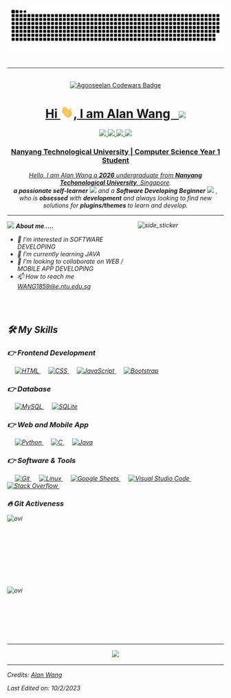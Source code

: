 <!---
Alaneel/Alaneel is a ✨ special ✨ repository because its `README.md` (this file) appears on your GitHub profile.
--->

<div align="center">
  <a href="https://1999azzar.github.io/1999AZZAR/">
  <img  src="https://github.com/1999AZZAR/1999AZZAR/blob/main/resources/img/grid-snake.svg" alt="snake" />
  </a>
</div>
<br>
<hr>

<br/>
<div align="center">
  <a href="https://www.codewars.com/dashboard"><img src="https://www.codewars.com/users/Agooseelan/badges/large" alt="Agooseelan Codewars Badge">
</div>

<h1 align="center">Hi <img src="https://raw.githubusercontent.com/ABSphreak/ABSphreak/master/gifs/Hi.gif" width="30px">, I am Alan Wang &nbsp <a href="https://leetcode.com/Alaneel/"><img src="https://img.shields.io/badge/dynamic/json?style=for-the-badge&labelColor=black&color=%23ffa116&label=Solved&query=solvedOverTotal&url=https%3A%2F%2Fleetcode-badge.vercel.app%2Fapi%2Fusers%2FAlaneel&logo=leetcode&logoColor=yellow" height="25"> </h1>

<p align="center">
  <img src="https://img.shields.io/badge/Age-19-blue" />
  <img src="https://img.shields.io/badge/Focus-Software Developing-brightgreen" />
  <img src="https://img.shields.io/badge/Lives-Chinese-success" />
  <img src="https://img.shields.io/badge/Languages-English%20%26%20Chinese-brightgreen" />
</p>

<h3 align="center">Nanyang Technological University | Computer Science Year 1 Student </h3>

<p align="center">
  <em>
    Hello, I am Alan Wang a <b>2026</b> undergraduate from <a href="https://ntu.edu.sg/"> <b>Nanyang Techonological University</b>, Singapore</a>. <br>
<b>a passionate self-learner</b> <img src="https://github.com/TheDudeThatCode/TheDudeThatCode/blob/master/Assets/Developer.gif" width="30px"> and a <b>Software Developing Beginner</b>&nbsp;<img src="https://github.com/TheDudeThatCode/TheDudeThatCode/blob/master/Assets/Designer.gif" width="36px">&nbsp,<br>who is <b>obsessed</b> with <b>development</b> and always looking to find new solutions for <b> plugins/themes </b> to learn and develop.
    
<br>
    
<hr>
   
<img align="right" width=200px height=200px alt="side_sticker" src="https://media.giphy.com/media/TEnXkcsHrP4YedChhA/giphy.gif" />

<img src="https://media.giphy.com/media/iY8CRBdQXODJSCERIr/giphy.gif" width="30px">&nbsp;***About me ....***
    
- 👀 I’m interested in SOFTWARE DEVELOPING
- 🌱 I’m currently learning JAVA
- 💞️ I’m looking to collaborate on WEB / MOBILE APP DEVELOPING
- 📫 How to reach me WANG1859@e.ntu.edu.sg

<br><br>
    
## 🛠️ My Skills

### 👉 Frontend Development
<p align="left"> 
  &emsp; 
  <a href="https://www.w3.org/html/" target="_blank"> 
   <img alt="HTML" src="https://img.shields.io/badge/HTML5%20-%23E34F26.svg?logo=html5&logoColor=white">
  </a>   
  &emsp;
  <a href="https://www.w3schools.com/css/" target="_blank">
    <img alt="CSS" src="https://img.shields.io/badge/CSS%20-%231572B6.svg?logo=css3&logoColor=white">
  </a> 
  &emsp;
  <a href="https://www.javascript.com">
    <img alt="JavaScript" src="https://img.shields.io/badge/JavaScript%20-%23F7DF1E.svg?logo=javascript&logoColor=black">
  </a>
  &emsp;
  <a href="https://getbootstrap.com" target="_blank"> 
    <img alt="Bootstrap" src="https://img.shields.io/badge/Bootstrap-%23563D7C.svg?style=flat&logo=bootstrap&logoColor=white"/>
  </a>
</p>

### 👉 Database
<p align="left">
  &emsp;
    <a href="https://www.mysql.com/">
      <img alt="MySQL" src="https://img.shields.io/badge/MySQL-%2300f.svg?style=flat&llogo=mysql&logoColor=white">
  </a>
  &emsp;
    <a href="https://www.sqlite.org/">
      <img alt="SQLite" src ="https://img.shields.io/badge/sqlite-%2307405e.svg?style=flat&logo=sqlite&logoColor=white"/>
  </a>
</p>
 
### 👉 Web and Mobile App
<p align="left">
  &emsp;
    <a href="https://www.python.org">
      <img alt="Python" src="https://img.shields.io/badge/Python%20-%2314354C.svg?logo=python&logoColor=white">
  </a>
  &emsp; 
  <a href="https://www.cprogramming.com/" target="_blank"> 
    <img alt="C" src="https://img.shields.io/badge/C%20-%232370ED.svg?logo=c&logoColor=white">
  </a> 
  &emsp;
  <a href="https://www.java.com" target="_blank"> 
    <img alt="Java" src="https://img.shields.io/badge/Java-%23007396.svg?logo=java&logoColor=white">
  </a>
  
</p>

### 👉 Software & Tools
 
<p>
  &emsp;
    <a href="https://git-scm.com">
      <img alt="Git" src="https://img.shields.io/badge/Git%20-%23F05033.svg?logo=git&logoColor=white">
  </a>
  &emsp;
    <a href="https://www.linux.org">
      <img alt="Linux" src="https://img.shields.io/badge/Linux-FCC624?style=flat&logo=linux&logoColor=black">
  </a>
  &emsp;
    <a href="https://www.google.com/sheets/about/">
      <img alt="Google Sheets" src="https://img.shields.io/badge/Google%20Sheets%20-%2334A853.svg?logo=google%20sheets&logoColor=white">
  </a>
  &emsp;
    <a href="https://code.visualstudio.com">
      <img alt="Visual Studio Code" src="https://img.shields.io/badge/Visual%20Studio%20Code-0078d7.svg?logo=visual-studio-code&logoColor=white">
  </a>
  &emsp;
    <a href="https://stackoverflow.com">
      <img alt="Stack Overflow" src="https://img.shields.io/badge/-Stack%20Overflow-FE7A16?logo=stack-overflow&logoColor=white">
  </a>
  &emsp;
</p>

### 🔥 Git Activeness
    
<a href="https://github.com/Alaneel/github-readme-stats">
  <img align="left" src="https://github-readme-stats.vercel.app/api/top-langs?username=Alaneel&langs_count=6&show_icons=true&locale=en&layout=compact&theme=chartreuse-dark" alt="ovi" width="400"/>
</a>

<br><br><br><br><br><br><br><br><br>

<a href="https://github.com/Alaneel/github-readme-stats">
  <img align="left" src="https://github-readme-stats.vercel.app/api?username=Alaneel&show_icons=true&locale=en&theme=chartreuse-dark" alt="ovi" width ="400"/>
</a>
    
<br><br><br><br><br><br><br>

-----

<span align="center">

![](https://komarev.com/ghpvc/?username=Alaneel)

</span>

-----
Credits: [Alan Wang](https://github.com/Alaneel)

Last Edited on: 10/2/2023
